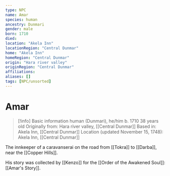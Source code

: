 ```yaml
---
type: NPC
name: Amar
species: human
ancestry: Dunmari
gender: male
born: 1710
died: 
location: "Akela Inn"
locationRegion: "Central Dunmar"
home: "Akela Inn"
homeRegion: "Central Dunmar"
origin: "Hara river valley"
originRegion: "Central Dunmar"
affiliations: 
aliases: []
tags: [NPC/unsorted]
---
```

# Amar
>[!info] Basic information
>human (Dunmari), he/him
>b. 1710
>38 years old
>Originally from: Hara river valley, [[Central Dunmar]]
>Based in: Akela Inn, [[Central Dunmar]]
>Location (updated November 15, 1748): Akela Inn, [[Central Dunmar]]

The innkeeper of a caravanserai on the road from [[Tokra]] to [[Darba]], near the [[Copper Hills]]. 

His story was collected by [[Kenzo]] for the [[Order of the Awakened Soul]]: [[Amar's Story]].

